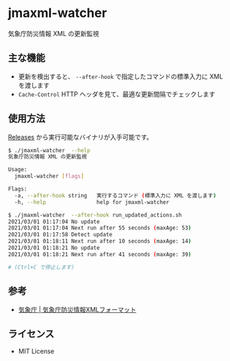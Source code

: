 # jmaxml-watcher

気象庁防災情報 XML の更新監視

## 主な機能

- 更新を検出すると、 `--after-hook` で指定したコマンドの標準入力に XML を渡します
- `Cache-Control` HTTP ヘッダを見て、最適な更新間隔でチェックします

## 使用方法

[Releases](https://github.com/p2pquake/jmaxml-watcher/releases) から実行可能なバイナリが入手可能です。

```sh
$ ./jmaxml-watcher  --help
気象庁防災情報 XML の更新監視

Usage:
  jmaxml-watcher [flags]

Flags:
  -a, --after-hook string   実行するコマンド (標準入力に XML を渡します)
  -h, --help                help for jmaxml-watcher

$ ./jmaxml-watcher  --after-hook run_updated_actions.sh
2021/03/01 01:17:04 No update
2021/03/01 01:17:04 Next run after 55 seconds (maxAge: 53)
2021/03/01 01:17:58 Detect update
2021/03/01 01:18:11 Next run after 10 seconds (maxAge: 14)
2021/03/01 01:18:21 No update
2021/03/01 01:18:21 Next run after 41 seconds (maxAge: 39)

# (Ctrl+C で停止します)
```

## 参考

- [気象庁 | 気象庁防災情報XMLフォーマット](http://xml.kishou.go.jp/)

## ライセンス

- MIT License
